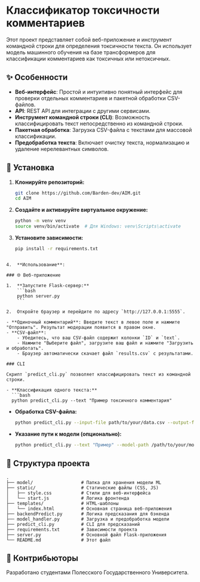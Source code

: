 # Классификатор токсичности комментариев

Этот проект представляет собой веб-приложение и инструмент командной строки для определения токсичности текста. Он использует модель машинного обучения на базе трансформеров для классификации комментариев как токсичных или нетоксичных.

## ✨ Особенности

- **Веб-интерфейс**: Простой и интуитивно понятный интерфейс для проверки отдельных комментариев и пакетной обработки CSV-файлов.
- **API**: REST API для интеграции с другими сервисами.
- **Инструмент командной строки (CLI)**: Возможность классифицировать текст непосредственно из командной строки.
- **Пакетная обработка**: Загрузка CSV-файла с текстами для массовой классификации.
- **Предобработка текста**: Включает очистку текста, нормализацию и удаление нерелевантных символов.

## 🚀 Установка

1.  **Клонируйте репозиторий:**
    ```bash
    git clone https://github.com/Barden-dev/AIM.git
    cd AIM
    ```

2.  **Создайте и активируйте виртуальное окружение:**
    ```bash
    python -m venv venv
    source venv/bin/activate  # Для Windows: venv\Scripts\activate
    ```

3.  **Установите зависимости:**

    ```bash
    pip install -r requirements.txt
```

4.  **Использование**:

### 🌐 Веб-приложение

1.  **Запустите Flask-сервер:**
    ```bash
    python server.py
    ```

2.  Откройте браузер и перейдите по адресу `http://127.0.0.1:5555`.

- **Одиночный комментарий**: Введите текст в левое поле и нажмите "Отправить". Результат модерации появится в правом окне.
- **CSV-файл**:
    - Убедитесь, что ваш CSV-файл содержит колонки `ID` и `text`.
    - Нажмите "Выберите файл", загрузите ваш файл и нажмите "Загрузить и обработать".
    - Браузер автоматически скачает файл `results.csv` с результатами.

### CLI

Скрипт `predict_cli.py` позволяет классифицировать текст из командной строки.

- **Классификация одного текста:**
  ```bash
  python predict_cli.py --text "Пример токсичного комментария"
  ```

- **Обработка CSV-файла:**
  ```bash
  python predict_cli.py --input-file path/to/your/data.csv --output-file path/to/save/results.csv
  ```

- **Указание пути к модели (опционально):**
  ```bash
  python predict_cli.py --text "Пример" --model-path /path/to/your/model
  ```

## 📂 Структура проекта

```
.
├── model/                  # Папка для хранения модели ML
├── static/                 # Статические файлы (CSS, JS)
│   ├── style.css           # Стили для веб-интерфейса
│   └── start.js            # Логика фронтенда
├── templates/              # HTML-шаблоны
│   └── index.html          # Основная страница веб-приложения
├── backendPredict.py       # Логика предсказания для бэкенда
├── model_handler.py        # Загрузка и предобработка модели
├── predict_cli.py          # CLI для предсказаний
├── requirements.txt        # Зависимости проекта
├── server.py               # Основной файл Flask-приложения
└── README.md               # Этот файл
```

## 🤝 Контрибьюторы

Разработано студентами Полесского Государственного Университета.
